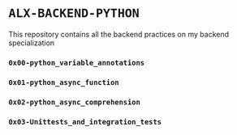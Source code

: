 # `ALX-BACKEND-PYTHON`

This repository contains all the backend practices on my backend specialization
### `0x00-python_variable_annotations`
### `0x01-python_async_function`
### `0x02-python_async_comprehension`
### `0x03-Unittests_and_integration_tests`
